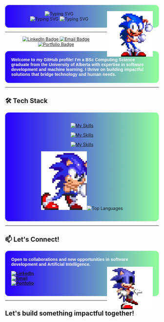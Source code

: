 <div align="center" style="background: linear-gradient(90deg, #2600ffff, #92FE9D); padding: 20px; border-radius: 12px;">

  <img src="https://readme-typing-svg.herokuapp.com?font=Fira+Code&size=38&duration=1&pause=1100&center=true&vCenter=true&width=435&lines=Hello%2C+I+am+Sepehr!&color=ffffff" alt="Typing SVG" />
  <img align="right" src="assets/sonic-the-hedgehog.gif" width="150" alt="Sonic the Hedgehog">
  <br>
  <img src="https://readme-typing-svg.herokuapp.com?font=Fira+Code&size=28&duration=2000&pause=3000&center=true&vCenter=true&width=435&lines=Welcome+to+my+GitHub&color=ffffff" alt="Typing SVG" /> 
  <img src="https://readme-typing-svg.herokuapp.com?font=Fira+Code&size=20&duration=2000&pause=1100&center=true&vCenter=true&width=435&lines=Make+sure+to+check+out+my+website&color=ffffff" alt="Typing SVG" /> 
</div>

---

<p align="center">
  <a href="https://linkedin.com/in/sepehrbehroozi">
    <img src="https://img.shields.io/badge/LinkedIn-0077B5?style=for-the-badge&logo=linkedin&logoColor=white" alt="LinkedIn Badge" />
  </a>
  <a href="mailto:sepehrbehroozi@gmail.com">
    <img src="https://img.shields.io/badge/Email-D14836?style=for-the-badge&logo=gmail&logoColor=white" alt="Email Badge" />
  </a>
  <a href="https://sepehrbehroozi.github.io/my-personal-website/">
    <img src="https://img.shields.io/badge/Portfolio-4285F4?style=for-the-badge&logo=google-chrome&logoColor=white" alt="Portfolio Badge" />
  </a>
</p>


<div align="left" 
     style="
       background: linear-gradient(90deg, #2600ffff, #92FE9D);
       padding: 20px; 
       border-radius: 12px;
       color: white;
       font-weight: 600;
       text-shadow: 1px 4px 7px rgba(0, 0, 0, );
       font-family: Arial, sans-serif;
       max-width: 600px;
       margin: auto;
     ">
  Welcome to my GitHub profile! I'm a BSc Computing Science graduate from the University of Alberta with expertise in software development and machine learning. I thrive on building impactful solutions that bridge technology and human needs.
</div>

---

## **🛠️ Tech Stack**

<div align="center" style="background: linear-gradient(90deg, #2600ffff, #92FE9D); padding: 20px; border-radius: 12px;">

[![My Skills](https://skillicons.dev/icons?i=python,c,cpp,js,ts,html,css,java,bash,regex)](https://skillicons.dev)

[![My Skills](https://skillicons.dev/icons?i=mysql,sqlite,mongodb,postgres)](https://skillicons.dev)

[![My Skills](https://skillicons.dev/icons?i=nodejs,react,nextjs,tailwind,django,flask,fastapi,pytorch,firebase,docker,nginx,heroku,idea,androidstudio)](https://skillicons.dev)

<img src="assets/sonic-pushing.gif" width="150" alt="Sonic the Hedgehog">![Top Languages](https://github-readme-stats.vercel.app/api/top-langs/?username=sepehrbehroozi&layout=compact&theme=radical)

</div>

---

## **📫 Let's Connect!**

<div align="left" 
     style="
       background: linear-gradient(90deg, #2600ffff, #92FE9D);
       padding: 20px; 
       border-radius: 12px;
       color: white;
       font-weight: 600;
       text-shadow: 1px 4px 7px rgba(0, 0, 0, );
       font-family: Arial, sans-serif;
       max-width: 600px;
       margin: auto;
     ">
     Open to collaborations and new opportunities in software development and Artificial Intelligence.

<div>
<img align="right" src="assets/sonic-dance.gif" width="150" alt="Sonic the Hedgehog">
</div>

[![LinkedIn](https://img.shields.io/badge/LinkedIn-0077B5?style=for-the-badge&logo=linkedin&logoColor=white)](https://linkedin.com/in/sepehrbehroozi)  
[![Email](https://img.shields.io/badge/Email-D14836?style=for-the-badge&logo=gmail&logoColor=white)](mailto:sepehrbehroozi@gmail.com)  
[![Portfolio](https://img.shields.io/badge/Portfolio-4285F4?style=for-the-badge&logo=google-chrome&logoColor=white)](https://sepehrbehroozi.github.io/my-personal-website/)

</div>

---

## Let's build something impactful together!
